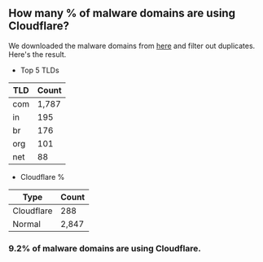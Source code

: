 ## How many % of malware domains are using Cloudflare?


We downloaded the malware domains from [here](https://urlhaus.abuse.ch) and filter out duplicates.
Here's the result.


[//]: # (start replacement)


- Top 5 TLDs

| TLD | Count |
| --- | --- |
| com | 1,787 |
| in | 195 |
| br | 176 |
| org | 101 |
| net | 88 |


- Cloudflare %

| Type | Count |
| --- | --- |
| Cloudflare | 288 |
| Normal | 2,847 |


### 9.2% of malware domains are using Cloudflare.